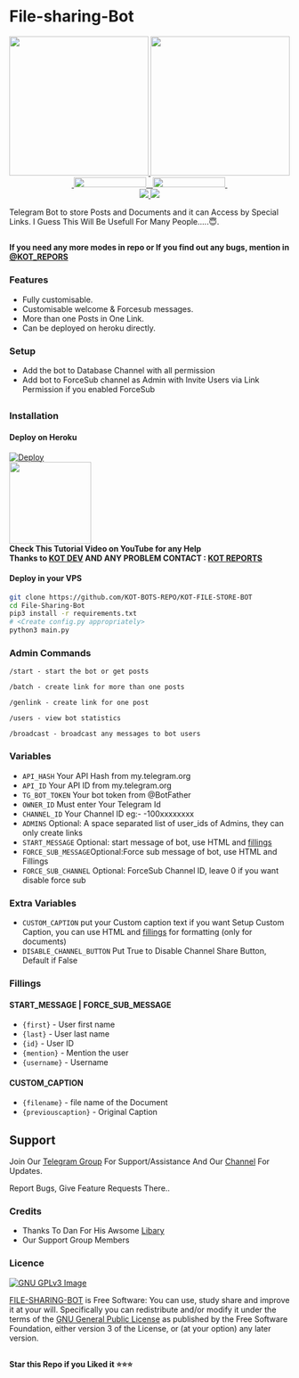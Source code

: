 # File-sharing-Bot

<p align="center">
  <a href="https://www.python.org">
    <img src="http://ForTheBadge.com/images/badges/made-with-python.svg" width ="250">
  </a>
  <a href="https://github.com/KOT-BOTS-REPO/PyrogramGenStr">
    <img src="https://github.com/KOT-BOTS-REPO/PyrogramGenStr/blob/main/resources/KOTBOTSgenStrSession-badge.svg" width="250">
  </a><br>
  <a href="https://t.me/KOT_BOTS">
    &nbsp;<img src="https://img.shields.io/badge/KOT%20%F0%9D%95%8F%20Bots-Channel-blue?style=flat-square&logo=telegram" width="130" height="18">&nbsp;
  </a>
  <a href="https://t.me/KOT_REPORS">
    &nbsp;<img src="https://img.shields.io/badge/KOT%20%F0%9D%95%8F%20Bots-Group-blue?style=flat-square&logo=telegram" width="130" height="18">&nbsp;
  </a>
  <br>
  <a href="https://github.com/KOT-BOTS-REPO/KOT-FILE-STORE-BOT/stargazers">
    <img src="https://img.shields.io/github/stars/KOT-BOTS-REPO/KOT-FILE-STORE-BOT?style=social">
  </a>
  <a href="https://github.com/KOT-BOTS-REPO/KOT-FILE-STORE-BOT/fork">
    <img src="https://img.shields.io/github/forks/KOT-BOTS-REPO/KOT-FILE-STORE-BOT?label=Fork&style=social">
  </a>  
</p>


Telegram Bot to store Posts and Documents and it can Access by Special Links.
I Guess This Will Be Usefull For Many People.....😇. 

##

**If you need any more modes in repo or If you find out any bugs, mention in [@KOT_REPORS](https://www.telegram.dog/KOT_REPORS)**

### Features
- Fully customisable.
- Customisable welcome & Forcesub messages.
- More than one Posts in One Link.
- Can be deployed on heroku directly.

### Setup

- Add the bot to Database Channel with all permission
- Add bot to ForceSub channel as Admin with Invite Users via Link Permission if you enabled ForceSub 

##
### Installation
#### Deploy on Heroku
[![Deploy](https://www.herokucdn.com/deploy/button.svg)](https://heroku.com/deploy?template=https://github.com/KOT-BOTS-REPO/KOT-FILE-STORE-BOT)</br>
<a href="https://t.me/KOT_SOURCE_CODE">
  <img src="https://img.shields.io/badge/How%20to-Deploy-red?logo=youtube" width="147">
</a><br>
**Check This Tutorial Video on YouTube for any Help**<br>
**Thanks to [KOT DEV](https://t.me/KOT_DEVELOPERS) AND ANY PROBLEM CONTACT : [KOT REPORTS](https://t.me/KOT_REPORS)**

#### Deploy in your VPS
````bash
git clone https://github.com/KOT-BOTS-REPO/KOT-FILE-STORE-BOT
cd File-Sharing-Bot
pip3 install -r requirements.txt
# <Create config.py appropriately>
python3 main.py
````

### Admin Commands

```
/start - start the bot or get posts

/batch - create link for more than one posts

/genlink - create link for one post

/users - view bot statistics

/broadcast - broadcast any messages to bot users
```

### Variables

* `API_HASH` Your API Hash from my.telegram.org
* `API_ID` Your API ID from my.telegram.org
* `TG_BOT_TOKEN` Your bot token from @BotFather
* `OWNER_ID` Must enter Your Telegram Id
* `CHANNEL_ID` Your Channel ID eg:- -100xxxxxxxx
* `ADMINS` Optional: A space separated list of user_ids of Admins, they can only create links
* `START_MESSAGE` Optional: start message of bot, use HTML and <a href='https://github.com/KOT-BOTS-REPO/KOT-FILE-STORE-BOT/blob/main/README.md#start_message'>fillings</a>
* `FORCE_SUB_MESSAGE`Optional:Force sub message of bot, use HTML and Fillings
* `FORCE_SUB_CHANNEL` Optional: ForceSub Channel ID, leave 0 if you want disable force sub

### Extra Variables

* `CUSTOM_CAPTION` put your Custom caption text if you want Setup Custom Caption, you can use HTML and <a href='https://github.com/CodeXBotz/File-Sharing-Bot/blob/main/README.md#custom_caption'>fillings</a> for formatting (only for documents)
* `DISABLE_CHANNEL_BUTTON` Put True to Disable Channel Share Button, Default if False

### Fillings
#### START_MESSAGE | FORCE_SUB_MESSAGE

* `{first}` - User first name
* `{last}` - User last name
* `{id}` - User ID
* `{mention}` - Mention the user
* `{username}` - Username

#### CUSTOM_CAPTION

* `{filename}` - file name of the Document
* `{previouscaption}` - Original Caption


## Support   
Join Our [Telegram Group](https://www.telegram.dog/KOT_REPORTS) For Support/Assistance And Our [Channel](https://www.telegram.dog/KOT_BOTS) For Updates.   
   
Report Bugs, Give Feature Requests There..   

### Credits

- Thanks To Dan For His Awsome [Libary](https://github.com/pyrogram/pyrogram)
- Our Support Group Members

### Licence
[![GNU GPLv3 Image](https://www.gnu.org/graphics/gplv3-127x51.png)](http://www.gnu.org/licenses/gpl-3.0.en.html)  

[FILE-SHARING-BOT](https://github.com/KOT-BOTS-REPO/KOT-FILE-STORE-BOT/) is Free Software: You can use, study share and improve it at your
will. Specifically you can redistribute and/or modify it under the terms of the
[GNU General Public License](https://www.gnu.org/licenses/gpl.html) as
published by the Free Software Foundation, either version 3 of the License, or
(at your option) any later version. 

##

   **Star this Repo if you Liked it ⭐⭐⭐**

